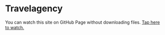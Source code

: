 # Travelagency
You can watch this site on GitHub Page without downloading files. [Tap here to watch.](https://anastasia8888.github.io/travelagency/)

